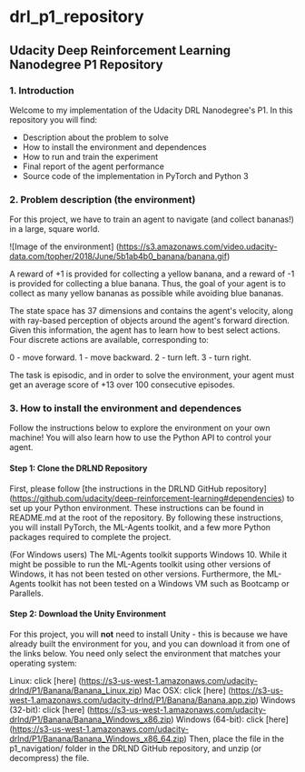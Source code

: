 
# drl_p1_repository

## Udacity Deep Reinforcement Learning Nanodegree P1 Repository

### 1. Introduction

Welcome to my implementation of the Udacity DRL Nanodegree's P1. In this repository you will find:

* Description about the problem to solve
* How to install the environment and dependences
* How to run and train the experiment
* Final report of the agent performance 
* Source code of the implementation in PyTorch and Python 3

### 2. Problem description (the environment)

For this project, we have to train an agent to navigate (and collect bananas!) in a large, square world.

![Image of the environment]
(https://s3.amazonaws.com/video.udacity-data.com/topher/2018/June/5b1ab4b0_banana/banana.gif)


A reward of +1 is provided for collecting a yellow banana, and a reward of -1 is provided for collecting a blue banana. Thus, the goal of your agent is to collect as many yellow bananas as possible while avoiding blue bananas.

The state space has 37 dimensions and contains the agent's velocity, along with ray-based perception of objects around the agent's forward direction. Given this information, the agent has to learn how to best select actions. Four discrete actions are available, corresponding to:

0 - move forward.
1 - move backward.
2 - turn left.
3 - turn right.

The task is episodic, and in order to solve the environment, your agent must get an average score of +13 over 100 consecutive episodes.

### 3. How to install the environment and dependences

Follow the instructions below to explore the environment on your own machine! You will also learn how to use the Python API to control your agent.

#### Step 1: Clone the DRLND Repository

First, please follow [the instructions in the DRLND GitHub repository] (https://github.com/udacity/deep-reinforcement-learning#dependencies) to set up your Python environment. These instructions can be found in README.md at the root of the repository. By following these instructions, you will install PyTorch, the ML-Agents toolkit, and a few more Python packages required to complete the project.

(For Windows users) The ML-Agents toolkit supports Windows 10. While it might be possible to run the ML-Agents toolkit using other versions of Windows, it has not been tested on other versions. Furthermore, the ML-Agents toolkit has not been tested on a Windows VM such as Bootcamp or Parallels.

#### Step 2: Download the Unity Environment

For this project, you will **not** need to install Unity - this is because we have already built the environment for you, and you can download it from one of the links below. You need only select the environment that matches your operating system:

Linux: click [here] (https://s3-us-west-1.amazonaws.com/udacity-drlnd/P1/Banana/Banana_Linux.zip)
Mac OSX: click [here] (https://s3-us-west-1.amazonaws.com/udacity-drlnd/P1/Banana/Banana.app.zip)
Windows (32-bit): click [here] (https://s3-us-west-1.amazonaws.com/udacity-drlnd/P1/Banana/Banana_Windows_x86.zip)
Windows (64-bit): click [here] (https://s3-us-west-1.amazonaws.com/udacity-drlnd/P1/Banana/Banana_Windows_x86_64.zip)
Then, place the file in the p1_navigation/ folder in the DRLND GitHub repository, and unzip (or decompress) the file.




